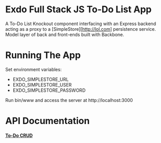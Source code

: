 # Exdo Full Stack JS To-Do List App

A To-Do List Knockout component interfacing with an Express backend acting
as a proxy to a [SimpleStore][http://lol.com] persistence service. Model layer of back
and front-ends built with Backbone.

# Running The App
Set environment variables:
- EXDO_SIMPLESTORE_URL
- EXDO_SIMPLESTORE_USER
- EXDO_SIMPLESTORE_PASSWORD

Run bin/www and access the server at http://localhost:3000

# API Documentation
#### [To-Do CRUD](docs/todo/crud.md)